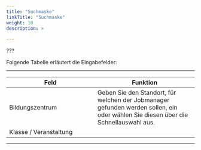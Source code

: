 ```yaml
---
title: "Suchmaske"
linkTitle: "Suchmaske"
weight: 10
description: >
  
---
```


???

 <!-- Bild Suchkriterien-Jobmanger -->

Folgende Tabelle erläutert die Eingabefelder:

 ---
 |<div style="width:220px">Feld</div>|Funktion|
 |---|---|
 |Bildungszentrum|Geben Sie den Standort, für welchen der Jobmanager gefunden werden sollen, ein oder wählen Sie diesen über die Schnellauswahl aus.|
 |Klasse / Veranstaltung||
 ---